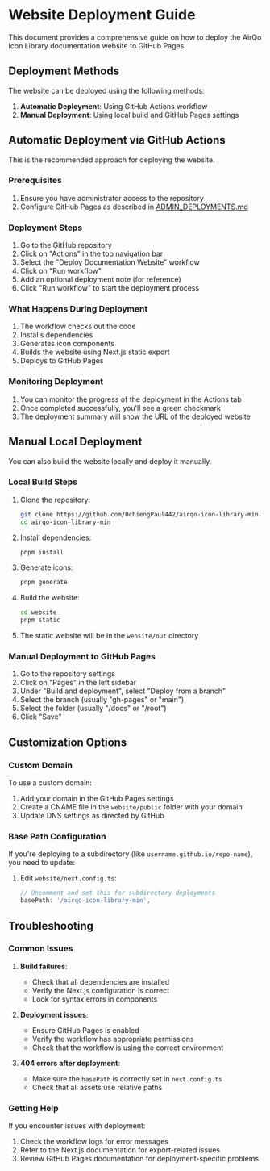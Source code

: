 # Website Deployment Guide

This document provides a comprehensive guide on how to deploy the AirQo Icon Library documentation website to GitHub Pages.

## Deployment Methods

The website can be deployed using the following methods:

1. **Automatic Deployment**: Using GitHub Actions workflow
2. **Manual Deployment**: Using local build and GitHub Pages settings

## Automatic Deployment via GitHub Actions

This is the recommended approach for deploying the website.

### Prerequisites

1. Ensure you have administrator access to the repository
2. Configure GitHub Pages as described in [ADMIN_DEPLOYMENTS.md](./ADMIN_DEPLOYMENTS.md)

### Deployment Steps

1. Go to the GitHub repository
2. Click on "Actions" in the top navigation bar
3. Select the "Deploy Documentation Website" workflow
4. Click on "Run workflow"
5. Add an optional deployment note (for reference)
6. Click "Run workflow" to start the deployment process

### What Happens During Deployment

1. The workflow checks out the code
2. Installs dependencies
3. Generates icon components
4. Builds the website using Next.js static export
5. Deploys to GitHub Pages

### Monitoring Deployment

1. You can monitor the progress of the deployment in the Actions tab
2. Once completed successfully, you'll see a green checkmark
3. The deployment summary will show the URL of the deployed website

## Manual Local Deployment

You can also build the website locally and deploy it manually.

### Local Build Steps

1. Clone the repository:

   ```bash
   git clone https://github.com/OchiengPaul442/airqo-icon-library-min.git
   cd airqo-icon-library-min
   ```

2. Install dependencies:

   ```bash
   pnpm install
   ```

3. Generate icons:

   ```bash
   pnpm generate
   ```

4. Build the website:

   ```bash
   cd website
   pnpm static
   ```

5. The static website will be in the `website/out` directory

### Manual Deployment to GitHub Pages

1. Go to the repository settings
2. Click on "Pages" in the left sidebar
3. Under "Build and deployment", select "Deploy from a branch"
4. Select the branch (usually "gh-pages" or "main")
5. Select the folder (usually "/docs" or "/root")
6. Click "Save"

## Customization Options

### Custom Domain

To use a custom domain:

1. Add your domain in the GitHub Pages settings
2. Create a CNAME file in the `website/public` folder with your domain
3. Update DNS settings as directed by GitHub

### Base Path Configuration

If you're deploying to a subdirectory (like `username.github.io/repo-name`), you need to update:

1. Edit `website/next.config.ts`:
   ```typescript
   // Uncomment and set this for subdirectory deployments
   basePath: '/airqo-icon-library-min',
   ```

## Troubleshooting

### Common Issues

1. **Build failures**:

   - Check that all dependencies are installed
   - Verify the Next.js configuration is correct
   - Look for syntax errors in components

2. **Deployment issues**:

   - Ensure GitHub Pages is enabled
   - Verify the workflow has appropriate permissions
   - Check that the workflow is using the correct environment

3. **404 errors after deployment**:
   - Make sure the `basePath` is correctly set in `next.config.ts`
   - Check that all assets use relative paths

### Getting Help

If you encounter issues with deployment:

1. Check the workflow logs for error messages
2. Refer to the Next.js documentation for export-related issues
3. Review GitHub Pages documentation for deployment-specific problems

